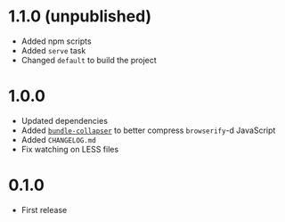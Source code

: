 # 1.1.0 (unpublished)

- Added npm scripts
- Added `serve` task
- Changed `default` to build the project


# 1.0.0

- Updated dependencies
- Added [`bundle-collapser`](https://github.com/substack/bundle-collapser) to better compress `browserify`-d JavaScript
- Added `CHANGELOG.md`
- Fix watching on LESS files


# 0.1.0

- First release
